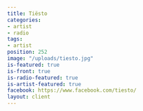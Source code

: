 ```yaml
---
title: Tiësto
categories:
- artist
- radio
tags:
- artist
position: 252
image: "/uploads/tiesto.jpg"
is-featured: true
is-front: true
is-radio-featured: true
is-artist-featured: true
facebook: https://www.facebook.com/tiesto/
layout: client
---
```


